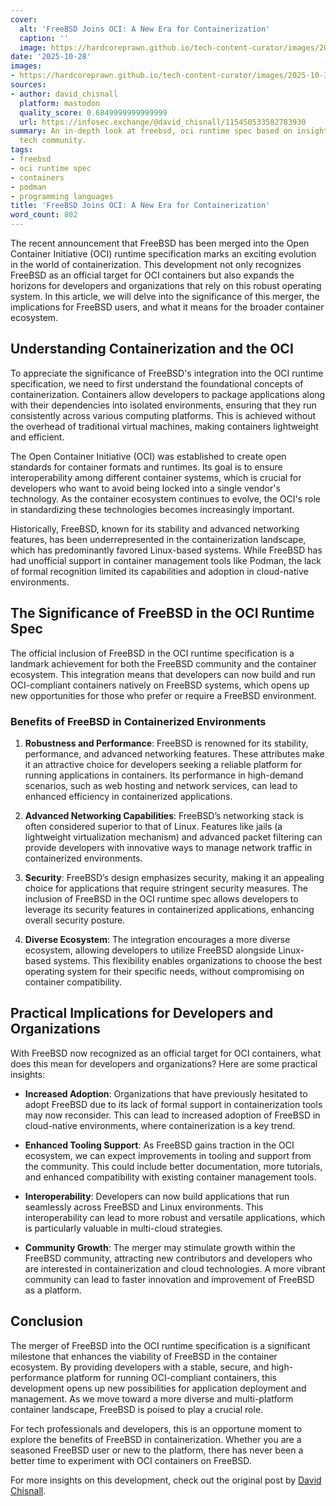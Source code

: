 ```yaml
---
cover:
  alt: 'FreeBSD Joins OCI: A New Era for Containerization'
  caption: ''
  image: https://hardcoreprawn.github.io/tech-content-curator/images/2025-10-30-unlocking-software-engineering-careers.png
date: '2025-10-28'
images:
- https://hardcoreprawn.github.io/tech-content-curator/images/2025-10-30-unlocking-software-engineering-careers-icon.png
sources:
- author: david_chisnall
  platform: mastodon
  quality_score: 0.6849999999999999
  url: https://infosec.exchange/@david_chisnall/115450533582783930
summary: An in-depth look at freebsd, oci runtime spec based on insights from the
  tech community.
tags:
- freebsd
- oci runtime spec
- containers
- podman
- programming languages
title: 'FreeBSD Joins OCI: A New Era for Containerization'
word_count: 802
---
```


The recent announcement that FreeBSD has been merged into the Open Container Initiative (OCI) runtime specification marks an exciting evolution in the world of containerization. This development not only recognizes FreeBSD as an official target for OCI containers but also expands the horizons for developers and organizations that rely on this robust operating system. In this article, we will delve into the significance of this merger, the implications for FreeBSD users, and what it means for the broader container ecosystem.

## Understanding Containerization and the OCI

To appreciate the significance of FreeBSD's integration into the OCI runtime specification, we need to first understand the foundational concepts of containerization. Containers allow developers to package applications along with their dependencies into isolated environments, ensuring that they run consistently across various computing platforms. This is achieved without the overhead of traditional virtual machines, making containers lightweight and efficient.

The Open Container Initiative (OCI) was established to create open standards for container formats and runtimes. Its goal is to ensure interoperability among different container systems, which is crucial for developers who want to avoid being locked into a single vendor's technology. As the container ecosystem continues to evolve, the OCI's role in standardizing these technologies becomes increasingly important.

Historically, FreeBSD, known for its stability and advanced networking features, has been underrepresented in the containerization landscape, which has predominantly favored Linux-based systems. While FreeBSD has had unofficial support in container management tools like Podman, the lack of formal recognition limited its capabilities and adoption in cloud-native environments.

## The Significance of FreeBSD in the OCI Runtime Spec

The official inclusion of FreeBSD in the OCI runtime specification is a landmark achievement for both the FreeBSD community and the container ecosystem. This integration means that developers can now build and run OCI-compliant containers natively on FreeBSD systems, which opens up new opportunities for those who prefer or require a FreeBSD environment.

### Benefits of FreeBSD in Containerized Environments

1. **Robustness and Performance**: FreeBSD is renowned for its stability, performance, and advanced networking features. These attributes make it an attractive choice for developers seeking a reliable platform for running applications in containers. Its performance in high-demand scenarios, such as web hosting and network services, can lead to enhanced efficiency in containerized applications.

2. **Advanced Networking Capabilities**: FreeBSD’s networking stack is often considered superior to that of Linux. Features like jails (a lightweight virtualization mechanism) and advanced packet filtering can provide developers with innovative ways to manage network traffic in containerized environments.

3. **Security**: FreeBSD’s design emphasizes security, making it an appealing choice for applications that require stringent security measures. The inclusion of FreeBSD in the OCI runtime spec allows developers to leverage its security features in containerized applications, enhancing overall security posture.

4. **Diverse Ecosystem**: The integration encourages a more diverse ecosystem, allowing developers to utilize FreeBSD alongside Linux-based systems. This flexibility enables organizations to choose the best operating system for their specific needs, without compromising on container compatibility.

## Practical Implications for Developers and Organizations

With FreeBSD now recognized as an official target for OCI containers, what does this mean for developers and organizations? Here are some practical insights:

- **Increased Adoption**: Organizations that have previously hesitated to adopt FreeBSD due to its lack of formal support in containerization tools may now reconsider. This can lead to increased adoption of FreeBSD in cloud-native environments, where containerization is a key trend.

- **Enhanced Tooling Support**: As FreeBSD gains traction in the OCI ecosystem, we can expect improvements in tooling and support from the community. This could include better documentation, more tutorials, and enhanced compatibility with existing container management tools.

- **Interoperability**: Developers can now build applications that run seamlessly across FreeBSD and Linux environments. This interoperability can lead to more robust and versatile applications, which is particularly valuable in multi-cloud strategies.

- **Community Growth**: The merger may stimulate growth within the FreeBSD community, attracting new contributors and developers who are interested in containerization and cloud technologies. A more vibrant community can lead to faster innovation and improvement of FreeBSD as a platform.

## Conclusion

The merger of FreeBSD into the OCI runtime specification is a significant milestone that enhances the viability of FreeBSD in the container ecosystem. By providing developers with a stable, secure, and high-performance platform for running OCI-compliant containers, this development opens up new possibilities for application deployment and management. As we move toward a more diverse and multi-platform container landscape, FreeBSD is poised to play a crucial role.

For tech professionals and developers, this is an opportune moment to explore the benefits of FreeBSD in containerization. Whether you are a seasoned FreeBSD user or new to the platform, there has never been a better time to experiment with OCI containers on FreeBSD. 

For more insights on this development, check out the original post by [David Chisnall](https://infosec.exchange/@david_chisnall/115450533582783930).